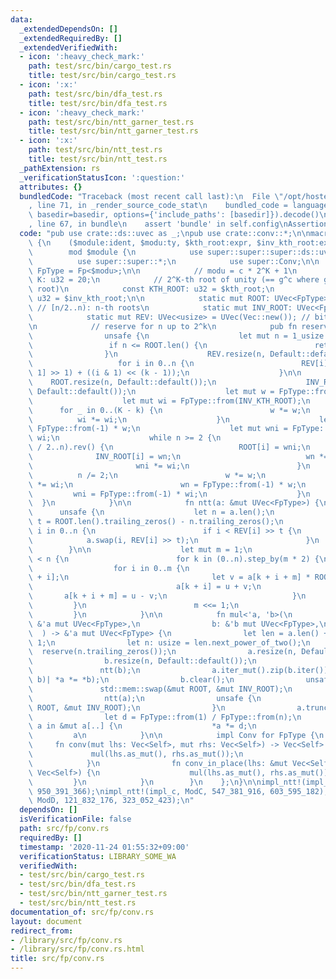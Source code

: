 ```yaml
---
data:
  _extendedDependsOn: []
  _extendedRequiredBy: []
  _extendedVerifiedWith:
  - icon: ':heavy_check_mark:'
    path: test/src/bin/cargo_test.rs
    title: test/src/bin/cargo_test.rs
  - icon: ':x:'
    path: test/src/bin/dfa_test.rs
    title: test/src/bin/dfa_test.rs
  - icon: ':heavy_check_mark:'
    path: test/src/bin/ntt_garner_test.rs
    title: test/src/bin/ntt_garner_test.rs
  - icon: ':x:'
    path: test/src/bin/ntt_test.rs
    title: test/src/bin/ntt_test.rs
  _pathExtension: rs
  _verificationStatusIcon: ':question:'
  attributes: {}
  bundledCode: "Traceback (most recent call last):\n  File \"/opt/hostedtoolcache/Python/3.9.0/x64/lib/python3.9/site-packages/onlinejudge_verify/documentation/build.py\"\
    , line 71, in _render_source_code_stat\n    bundled_code = language.bundle(stat.path,\
    \ basedir=basedir, options={'include_paths': [basedir]}).decode()\n  File \"/opt/hostedtoolcache/Python/3.9.0/x64/lib/python3.9/site-packages/onlinejudge_verify/languages/user_defined.py\"\
    , line 67, in bundle\n    assert 'bundle' in self.config\nAssertionError\n"
  code: "pub use crate::ds::uvec as _;\npub use crate::conv::*;\n\nmacro_rules! impl_ntt\
    \ {\n    ($module:ident, $modu:ty, $kth_root:expr, $inv_kth_root:expr) => {\n\
    \        mod $module {\n            use super::super::super::ds::uvec::*;\n  \
    \          use super::super::*;\n            use super::Conv;\n\n            type\
    \ FpType = Fp<$modu>;\n\n            // modu = c * 2^K + 1\n            const\
    \ K: u32 = 20;\n            // 2^K-th root of unity (== g^c where g: primitive\
    \ root)\n            const KTH_ROOT: u32 = $kth_root;\n            const INV_KTH_ROOT:\
    \ u32 = $inv_kth_root;\n\n            static mut ROOT: UVec<FpType> = UVec(Vec::new());\
    \ // [n/2..n): n-th roots\n            static mut INV_ROOT: UVec<FpType> = UVec(Vec::new());\n\
    \            static mut REV: UVec<usize> = UVec(Vec::new()); // bit reversed\n\
    \n            // reserve for n up to 2^k\n            pub fn reserve(k: u32) {\n\
    \                unsafe {\n                    let mut n = 1_usize << k;\n   \
    \                 if n <= ROOT.len() {\n                        return;\n    \
    \                }\n                    REV.resize(n, Default::default());\n \
    \                   for i in 0..n {\n                        REV[i] = (REV[i >>\
    \ 1] >> 1) + ((i & 1) << (k - 1));\n                    }\n\n                \
    \    ROOT.resize(n, Default::default());\n                    INV_ROOT.resize(n,\
    \ Default::default());\n                    let mut w = FpType::from(KTH_ROOT);\n\
    \                    let mut wi = FpType::from(INV_KTH_ROOT);\n              \
    \      for _ in 0..(K - k) {\n                        w *= w;\n              \
    \          wi *= wi;\n                    }\n                    let mut wn =\
    \ FpType::from(-1) * w;\n                    let mut wni = FpType::from(-1) *\
    \ wi;\n                    while n >= 2 {\n                        for i in (n\
    \ / 2..n).rev() {\n                            ROOT[i] = wni;\n              \
    \              INV_ROOT[i] = wn;\n                            wn *= w;\n     \
    \                       wni *= wi;\n                        }\n              \
    \          n /= 2;\n                        w *= w;\n                        wi\
    \ *= wi;\n                        wn = FpType::from(-1) * w;\n               \
    \         wni = FpType::from(-1) * wi;\n                    }\n              \
    \  }\n            }\n\n            fn ntt(a: &mut UVec<FpType>) {\n          \
    \      unsafe {\n                    let n = a.len();\n                    let\
    \ t = ROOT.len().trailing_zeros() - n.trailing_zeros();\n                    for\
    \ i in 0..n {\n                        if i < REV[i] >> t {\n                \
    \            a.swap(i, REV[i] >> t);\n                        }\n            \
    \        }\n\n                    let mut m = 1;\n                    while m\
    \ < n {\n                        for k in (0..n).step_by(m * 2) {\n          \
    \                  for i in 0..m {\n                                let u = a[k\
    \ + i];\n                                let v = a[k + i + m] * ROOT[m + i];\n\
    \                                a[k + i] = u + v;\n                         \
    \       a[k + i + m] = u - v;\n                            }\n               \
    \         }\n                        m <<= 1;\n                    }\n       \
    \         }\n            }\n\n            fn mul<'a, 'b>(\n                a:\
    \ &'a mut UVec<FpType>,\n                b: &'b mut UVec<FpType>,\n          \
    \  ) -> &'a mut UVec<FpType> {\n                let len = a.len() + b.len() -\
    \ 1;\n                let n: usize = len.next_power_of_two();\n              \
    \  reserve(n.trailing_zeros());\n                a.resize(n, Default::default());\n\
    \                b.resize(n, Default::default());\n                ntt(a);\n \
    \               ntt(b);\n                a.iter_mut().zip(b.iter()).for_each(|(a,\
    \ b)| *a *= *b);\n                b.clear();\n                unsafe {\n     \
    \               std::mem::swap(&mut ROOT, &mut INV_ROOT);\n                }\n\
    \                ntt(a);\n                unsafe {\n                    std::mem::swap(&mut\
    \ ROOT, &mut INV_ROOT);\n                }\n                a.truncate(len);\n\
    \                let d = FpType::from(1) / FpType::from(n);\n                for\
    \ a in &mut a[..] {\n                    *a *= d;\n                }\n       \
    \         a\n            }\n\n            impl Conv for FpType {\n           \
    \     fn conv(mut lhs: Vec<Self>, mut rhs: Vec<Self>) -> Vec<Self> {\n       \
    \             mul(lhs.as_mut(), rhs.as_mut());\n                    lhs\n    \
    \            }\n                fn conv_in_place(lhs: &mut Vec<Self>, rhs: &mut\
    \ Vec<Self>) {\n                    mul(lhs.as_mut(), rhs.as_mut());\n       \
    \         }\n            }\n        }\n    };\n}\n\nimpl_ntt!(impl_b, ModB, 565_042_129,\
    \ 950_391_366);\nimpl_ntt!(impl_c, ModC, 547_381_916, 603_595_182);\nimpl_ntt!(impl_d,\
    \ ModD, 121_832_176, 323_052_423);\n"
  dependsOn: []
  isVerificationFile: false
  path: src/fp/conv.rs
  requiredBy: []
  timestamp: '2020-11-24 01:55:32+09:00'
  verificationStatus: LIBRARY_SOME_WA
  verifiedWith:
  - test/src/bin/cargo_test.rs
  - test/src/bin/dfa_test.rs
  - test/src/bin/ntt_garner_test.rs
  - test/src/bin/ntt_test.rs
documentation_of: src/fp/conv.rs
layout: document
redirect_from:
- /library/src/fp/conv.rs
- /library/src/fp/conv.rs.html
title: src/fp/conv.rs
---
```

